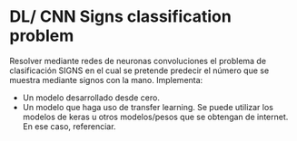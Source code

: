 # DL/ CNN Signs classification problem
Resolver mediante redes de neuronas convoluciones el problema de clasificación SIGNS en el cual se pretende predecir el número que se muestra mediante signos con la mano.
Implementa:
* Un modelo desarrollado desde cero.
* Un modelo que haga uso de transfer learning. Se puede utilizar los modelos de keras u otros modelos/pesos que se obtengan de internet. En ese caso, referenciar.
